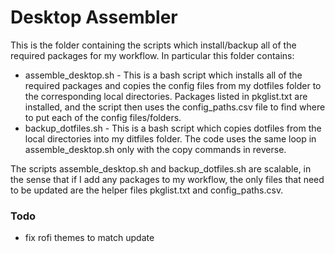 # Desktop Assembler

This is the folder containing the scripts which install/backup all of the required packages for my workflow. In particular this folder contains:

* assemble_desktop.sh - This is a bash script which installs all of the required packages and copies the config files from my dotfiles folder to the corresponding local directories. Packages listed in pkglist.txt are installed, and the script then uses the config_paths.csv file to find where to put each of the config files/folders.
* backup_dotfiles.sh - This is a bash script which copies dotfiles from the local directories into my ditfiles folder. The code uses the same loop in assemble_desktop.sh only with the copy commands in reverse.

The scripts assemble_desktop.sh and backup_dotfiles.sh are scalable, in the sense that if I add any packages to my workflow, the only files that need to be updated are the helper files pkglist.txt and config_paths.csv.


### Todo
* fix rofi themes to match update
